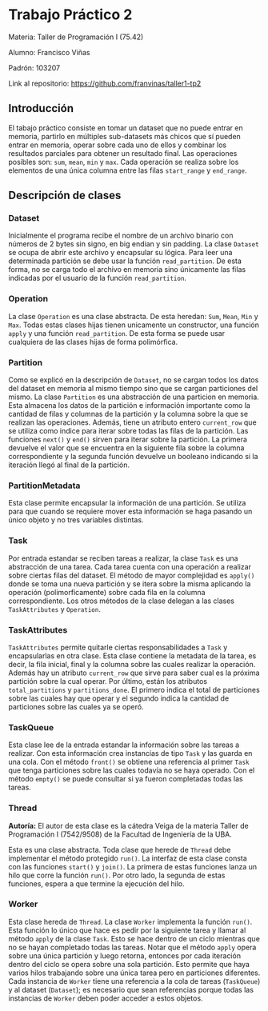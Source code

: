 # Trabajo Práctico 2

Materia: Taller de Programación I (75.42)

Alumno: Francisco Viñas

Padrón: 103207

Link al repositorio: https://github.com/franvinas/taller1-tp2


## Introducción

El tabajo práctico consiste en tomar un dataset que no puede entrar en memoria, partirlo en múltiples sub-datasets más chicos que sí pueden entrar en memoria, operar sobre cada uno de ellos y combinar los resultados parciales para obtener un resultado final. Las operaciones posibles son: `sum`, `mean`, `min` y `max`. Cada operación se realiza sobre los elementos de una única columna entre las filas `start_range` y `end_range`.

## Descripción de clases

### Dataset

Inicialmente el programa recibe el nombre de un archivo binario con números de 2 bytes sin signo, en big endian y sin padding. La clase `Dataset` se ocupa de abrir este archivo y encapsular su lógica. Para leer una determinada partición se debe usar la función `read_partition`. De esta forma, no se carga todo el archivo en memoria sino únicamente las filas indicadas por el usuario de la función `read_partition`.

### Operation

La clase `Operation` es una clase abstracta. De esta heredan: `Sum`, `Mean`, `Min` y `Max`. Todas estas clases hijas tienen unicamente un constructor, una función `apply` y una función `read_partition`. De esta forma se puede usar cualquiera de las clases hijas de forma polimórfica.

### Partition

Como se explicó en la descripción de `Dataset`, no se cargan todos los datos del dataset en memoria al mismo tiempo sino que se cargan particiones del mismo. La clase `Partition` es una abstracción de una particion en memoria. Esta almacena los datos de la partición e información importante como la cantidad de filas y columnas de la partición y la columna sobre la que se realizan las operaciones. Además, tiene un atributo entero `current_row` que se utiliza como indice para iterar sobre todas las filas de la partición. Las funciones `next()` y `end()` sirven para iterar sobre la partición. La primera devuelve el valor que se encuentra en la siguiente fila sobre la columna correspondiente y la segunda función devuelve un booleano indicando si la iteración llegó al final de la partición.

### PartitionMetadata

Esta clase permite encapsular la información de una partición. Se utiliza para que cuando se requiere mover esta información se haga pasando un único objeto y no tres variables distintas.

### Task

Por entrada estandar se reciben tareas a realizar, la clase `Task` es una abstracción de una tarea. Cada tarea cuenta con una operación a realizar sobre ciertas filas del dataset. El método de mayor complejidad es `apply()` donde se toma una nueva partición y se itera sobre la misma aplicando la operación (polimorficamente) sobre cada fila en la columna correspondiente. Los otros métodos de la clase delegan a las clases `TaskAttributes` y `Operation`.

### TaskAttributes

`TaskAttributes` permite quitarle ciertas responsabilidades a `Task` y encapsularlas en otra clase. Esta clase contiene la metadata de la tarea, es decir, la fila inicial, final y la columna sobre las cuales realizar la operación. Además hay un atributo `current_row` que sirve para saber cual es la próxima partición sobre la cual operar. Por último, están los atributos `total_partitions` y `partitions_done`. El primero indica el total de particiones sobre las cuales hay que operar y el segundo indica la cantidad de particiones sobre las cuales ya se operó.

### TaskQueue

Esta clase lee de la entrada estandar la información sobre las tareas a realizar. Con esta información crea instancias de tipo `Task` y las guarda en una cola. Con el método `front()` se obtiene una referencia al primer `Task` que tenga particiones sobre las cuales todavía no se haya operado. Con el método `empty()` se puede consultar si ya fueron completadas todas las tareas.

### Thread

**Autoría:** El autor de esta clase es la cátedra Veiga de la materia Taller de Programación I (7542/9508) de la Facultad de Ingeniería de la UBA.

Esta es una clase abstracta. Toda clase que herede de `Thread` debe implementar el método protegido `run()`. La interfaz de esta clase consta con las funciones `start()` y `join()`. La primera de estas funciones lanza un hilo que corre la función `run()`. Por otro lado, la segunda de estas funciones, espera a que termine la ejecución del hilo.

### Worker

Esta clase hereda de `Thread`. La clase `Worker` implementa la función `run()`. Esta función lo único que hace es pedir por la siguiente tarea y llamar al método `apply` de la clase `Task`. Esto se hace dentro de un ciclo mientras que no se hayan completado todas las tareas. Notar que el método `apply` opera sobre una única partición y luego retorna, entonces por cada iteración dentro del ciclo se opera sobre una sola partición. Esto permite que haya varios hilos trabajando sobre una única tarea pero en particiones diferentes. Cada instancia de `Worker` tiene una referencia a la cola de tareas (`TaskQueue`) y al dataset (`Dataset`); es necesario que sean referencias porque todas las instancias de `Worker` deben poder acceder a estos objetos.
